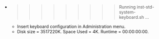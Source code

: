* >>>>>>>>> Running inst-std-system-keyboard.sh ...
  * Insert keyboard configuration in Administration menu.
  * Disk size = 3517220K. Space Used = 4K. Runtime = 00:00:00:00.
